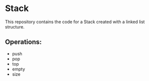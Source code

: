 # Stack

This repository contains the code for a Stack created with a linked list structure. 

Operations:
-----------
  - push
  - pop
  - top
  - empty
  - size
